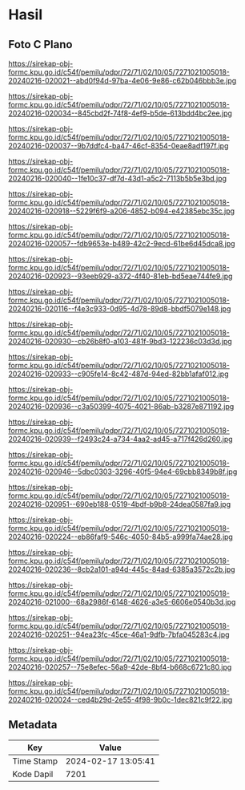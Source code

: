 # Hasil

## Foto C Plano

https://sirekap-obj-formc.kpu.go.id/c54f/pemilu/pdpr/72/71/02/10/05/7271021005018-20240216-020021--abd0f94d-97ba-4e06-9e86-c62b046bbb3e.jpg

https://sirekap-obj-formc.kpu.go.id/c54f/pemilu/pdpr/72/71/02/10/05/7271021005018-20240216-020034--845cbd2f-74f8-4ef9-b5de-613bdd4bc2ee.jpg

https://sirekap-obj-formc.kpu.go.id/c54f/pemilu/pdpr/72/71/02/10/05/7271021005018-20240216-020037--9b7ddfc4-ba47-46cf-8354-0eae8adf197f.jpg

https://sirekap-obj-formc.kpu.go.id/c54f/pemilu/pdpr/72/71/02/10/05/7271021005018-20240216-020040--1fe10c37-df7d-43d1-a5c2-7113b5b5e3bd.jpg

https://sirekap-obj-formc.kpu.go.id/c54f/pemilu/pdpr/72/71/02/10/05/7271021005018-20240216-020918--5229f6f9-a206-4852-b094-e42385ebc35c.jpg

https://sirekap-obj-formc.kpu.go.id/c54f/pemilu/pdpr/72/71/02/10/05/7271021005018-20240216-020057--fdb9653e-b489-42c2-9ecd-61be6d45dca8.jpg

https://sirekap-obj-formc.kpu.go.id/c54f/pemilu/pdpr/72/71/02/10/05/7271021005018-20240216-020923--93eeb929-a372-4f40-81eb-bd5eae744fe9.jpg

https://sirekap-obj-formc.kpu.go.id/c54f/pemilu/pdpr/72/71/02/10/05/7271021005018-20240216-020116--f4e3c933-0d95-4d78-89d8-bbdf5079e148.jpg

https://sirekap-obj-formc.kpu.go.id/c54f/pemilu/pdpr/72/71/02/10/05/7271021005018-20240216-020930--cb26b8f0-a103-481f-9bd3-122236c03d3d.jpg

https://sirekap-obj-formc.kpu.go.id/c54f/pemilu/pdpr/72/71/02/10/05/7271021005018-20240216-020933--c905fe14-8c42-487d-94ed-82bb1afaf012.jpg

https://sirekap-obj-formc.kpu.go.id/c54f/pemilu/pdpr/72/71/02/10/05/7271021005018-20240216-020936--c3a50399-4075-4021-86ab-b3287e871192.jpg

https://sirekap-obj-formc.kpu.go.id/c54f/pemilu/pdpr/72/71/02/10/05/7271021005018-20240216-020939--f2493c24-a734-4aa2-ad45-a717f426d260.jpg

https://sirekap-obj-formc.kpu.go.id/c54f/pemilu/pdpr/72/71/02/10/05/7271021005018-20240216-020946--5dbc0303-3296-40f5-94e4-69cbb8349b8f.jpg

https://sirekap-obj-formc.kpu.go.id/c54f/pemilu/pdpr/72/71/02/10/05/7271021005018-20240216-020951--690eb188-0519-4bdf-b9b8-24dea0587fa9.jpg

https://sirekap-obj-formc.kpu.go.id/c54f/pemilu/pdpr/72/71/02/10/05/7271021005018-20240216-020224--eb86faf9-546c-4050-84b5-a999fa74ae28.jpg

https://sirekap-obj-formc.kpu.go.id/c54f/pemilu/pdpr/72/71/02/10/05/7271021005018-20240216-020236--8cb2a101-a94d-445c-84ad-6385a3572c2b.jpg

https://sirekap-obj-formc.kpu.go.id/c54f/pemilu/pdpr/72/71/02/10/05/7271021005018-20240216-021000--68a2986f-6148-4626-a3e5-6606e0540b3d.jpg

https://sirekap-obj-formc.kpu.go.id/c54f/pemilu/pdpr/72/71/02/10/05/7271021005018-20240216-020251--94ea23fc-45ce-46a1-9dfb-7bfa045283c4.jpg

https://sirekap-obj-formc.kpu.go.id/c54f/pemilu/pdpr/72/71/02/10/05/7271021005018-20240216-020257--75e8efec-56a9-42de-8bf4-b668c6721c80.jpg

https://sirekap-obj-formc.kpu.go.id/c54f/pemilu/pdpr/72/71/02/10/05/7271021005018-20240216-020024--ced4b29d-2e55-4f98-9b0c-1dec821c9f22.jpg


## Metadata

| Key        | Value               |
| ---------- | ------------------- |
| Time Stamp | 2024-02-17 13:05:41 |
| Kode Dapil | 7201                |



